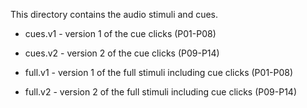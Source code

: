 This directory contains the audio stimuli and cues.

-   cues.v1 - version 1 of the cue clicks (P01-P08)

-   cues.v2 - version 2 of the cue clicks (P09-P14)

-   full.v1 - version 1 of the full stimuli including cue clicks (P01-P08)

-   full.v2 - version 2 of the full stimuli including cue clicks (P09-P14)